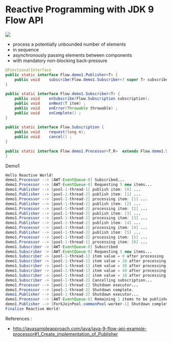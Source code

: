 # Reactive Programming with JDK 9 Flow API

![](https://travis-ci.org/vicboma1/Reactive-Programming-with-JDK-9-Flow-API.svg?branch=master)

 * process a potentially unbounded number of elements
 * in sequence
 * asynchronously passing elements between components
 * with mandatory non-blocking back-pressure

```java
@FunctionalInterface   
public static interface Flow.demo1.Publisher<T> {  
    public void    subscribe(Flow.demo1.Subscriber<? super T> subscriber);  
}   
  
public static interface Flow.demo1.Subscriber<T> {  
    public void    onSubscribe(Flow.Subscription subscription);  
    public void    onNext(T item) ;  
    public void    onError(Throwable throwable) ;  
    public void    onComplete() ;  
}   
  
public static interface Flow.Subscription {  
    public void    request(long n);  
    public void    cancel() ;  
}   
  
public static interface Flow.demo1.Processor<T,R>  extends Flow.demo1.Subscriber<T>, Flow.demo1.Publisher<R> {  
}  

```

Demo1 

```java
Hello Reactive World!
demo1.Processor --> [AWT-EventQueue-0] Subscribed...
demo1.Processor --> [AWT-EventQueue-0] Requesting 5 new items...
demo1.Publisher --> [pool-1-thread-1] publish item: [0] ...
demo1.Publisher --> [pool-1-thread-2] publish item: [1] ...
demo1.Processor --> [pool-1-thread-2] processing item: [1] ...
demo1.Publisher --> [pool-1-thread-2] publish item: [2] ...
demo1.Processor --> [pool-1-thread-2] processing item: [2] ...
demo1.Publisher --> [pool-1-thread-2] publish item: [3] ...
demo1.Processor --> [pool-1-thread-2] processing item: [3] ...
demo1.Publisher --> [pool-1-thread-2] publish item: [4] ...
demo1.Processor --> [pool-1-thread-2] processing item: [4] ...
demo1.Publisher --> [pool-1-thread-2] publish item: [5] ...
demo1.Processor --> [pool-1-thread-2] processing item: [5] ...
demo1.Processor --> [pool-1-thread-1] processing item: [0] ...
demo1.Subscriber -> [AWT-EventQueue-0] Subscribed
demo1.Subscriber -> [AWT-EventQueue-0] Requesting 5 new items...
demo1.Subscriber -> [pool-1-thread-1] item value = 0 after processing
demo1.Subscriber -> [pool-1-thread-1] item value = 20 after processing
demo1.Subscriber -> [pool-1-thread-1] item value = 30 after processing
demo1.Subscriber -> [pool-1-thread-1] item value = 40 after processing
demo1.Subscriber -> [pool-1-thread-2] item value = 10 after processing
demo1.Subscriber -> [pool-1-thread-2] Cancelling subscription...
demo1.Processor --> [pool-1-thread-2] Shutdown executor...
demo1.Processor --> [pool-1-thread-2] Shutdown complete.
demo1.Publisher --> [pool-1-thread-2] Shutdown executor...
demo1.Processor --> [AWT-EventQueue-0] Remaining 1 items to be published to demo1.Subscriber!
demo1.Publisher --> [ForkJoinPool.commonPool-worker-1] Shutdown complete.
Finalize Reactive World!

```


References :
* http://javasampleapproach.com/java/java-9-flow-api-example-processor#1_Create_implementation_of_Publisher
